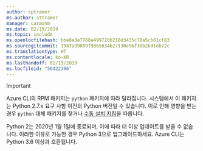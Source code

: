 ```yaml
---
author: sptramer
ms.author: sttramer
manager: carmonm
ms.date: 02/19/2019
ms.topic: include
ms.openlocfilehash: bbe8e3e7768a499720b218d3435c78a5cb81cf83
ms.sourcegitcommit: 1987a39809f9865034b27130e56f30b2bd1eb72c
ms.translationtype: HT
ms.contentlocale: ko-KR
ms.lasthandoff: 02/19/2019
ms.locfileid: "56422106"
---
```

> [!IMPORTANT]
>
> Azure CLI의 RPM 패키지는 `python` 패키지에 따라 달라집니다. 시스템에서 이 패키지는 Python 2.7.x 요구 사항 이전의 Python 버전일 수 있습니다. 이로 인해 영향을 받는 경우 `python` 대체 패키지를 찾거나 [수동 설치 지침](../install-azure-cli-linux.md)을 따릅니다.
>
> Python 2는 2020년 1월 1일에 종료되며, 이에 따라 더 이상 업데이트를 받을 수 없습니다. 이러한 이유로 가능한 경우 Python 3으로 업그레이드하세요. Azure CLI는 Python 3.6 이상과 호환됩니다.
